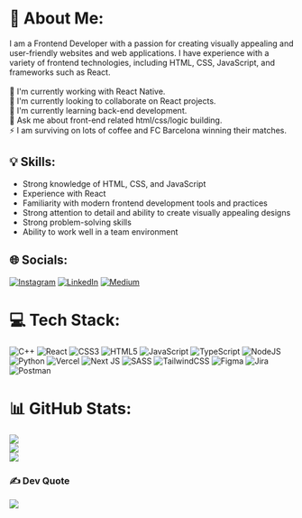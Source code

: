 # 💫 About Me:
I am a Frontend Developer with a passion for creating visually appealing and user-friendly websites and web applications. I have experience with a variety of frontend technologies, including HTML, CSS, JavaScript, and frameworks such as React.<br><br>
🔭 I'm currently working with React Native.<br>👯 I'm currently looking to collaborate on React projects.<br>🌱 I'm currently learning back-end development.<br>💬 Ask me about front-end related html/css/logic building.<br>⚡ I am surviving on lots of coffee and FC Barcelona winning their matches.

## 💡 Skills:
- Strong knowledge of HTML, CSS, and JavaScript<br>
- Experience with React<br>
- Familiarity with modern frontend development tools and practices<br>
- Strong attention to detail and ability to create visually appealing designs<br>
- Strong problem-solving skills<br>
- Ability to work well in a team environment<br>
    
## 🌐 Socials:
[![Instagram](https://img.shields.io/badge/Instagram-%23E4405F.svg?logo=Instagram&logoColor=white)](https://instagram.com/mangeshkchauhan) [![LinkedIn](https://img.shields.io/badge/LinkedIn-%230077B5.svg?logo=linkedin&logoColor=white)](https://linkedin.com/in/mangeshkchauhan) [![Medium](https://img.shields.io/badge/Medium-12100E?logo=medium&logoColor=white)](https://medium.com/@mangeshkchauhan) 

# 💻 Tech Stack:
![C++](https://img.shields.io/badge/c++-%2300599C.svg?style=for-the-badge&logo=c%2B%2B&logoColor=white) ![React](https://img.shields.io/badge/react-%2320232a.svg?style=for-the-badge&logo=react&logoColor=%2361DAFB) ![CSS3](https://img.shields.io/badge/css3-%231572B6.svg?style=for-the-badge&logo=css3&logoColor=white) ![HTML5](https://img.shields.io/badge/html5-%23E34F26.svg?style=for-the-badge&logo=html5&logoColor=white) ![JavaScript](https://img.shields.io/badge/javascript-%23323330.svg?style=for-the-badge&logo=javascript&logoColor=%23F7DF1E) ![TypeScript](https://img.shields.io/badge/typescript-%23007ACC.svg?style=for-the-badge&logo=typescript&logoColor=white) ![NodeJS](https://img.shields.io/badge/node.js-6DA55F?style=for-the-badge&logo=node.js&logoColor=white) ![Python](https://img.shields.io/badge/python-3670A0?style=for-the-badge&logo=python&logoColor=ffdd54) ![Vercel](https://img.shields.io/badge/vercel-%23000000.svg?style=for-the-badge&logo=vercel&logoColor=white) ![Next JS](https://img.shields.io/badge/Next-black?style=for-the-badge&logo=next.js&logoColor=white) ![SASS](https://img.shields.io/badge/SASS-hotpink.svg?style=for-the-badge&logo=SASS&logoColor=white) ![TailwindCSS](https://img.shields.io/badge/tailwindcss-%2338B2AC.svg?style=for-the-badge&logo=tailwind-css&logoColor=white) ![Figma](https://img.shields.io/badge/figma-%23F24E1E.svg?style=for-the-badge&logo=figma&logoColor=white) ![Jira](https://img.shields.io/badge/jira-%230A0FFF.svg?style=for-the-badge&logo=jira&logoColor=white) ![Postman](https://img.shields.io/badge/Postman-FF6C37?style=for-the-badge&logo=postman&logoColor=white)


# 📊 GitHub Stats:
![](https://github-readme-stats.vercel.app/api?username=mangeshkchauhan&theme=dark&hide_border=false&include_all_commits=false&count_private=false)<br/>
![](https://github-readme-streak-stats.herokuapp.com/?user=mangeshkchauhan&theme=dark&hide_border=false)<br/>
![](https://github-readme-stats.vercel.app/api/top-langs/?username=mangeshkchauhan&theme=dark&hide_border=false&include_all_commits=false&count_private=false&layout=compact)

### ✍️ Dev Quote
![](https://quotes-github-readme.vercel.app/api?type=vetical&theme=radical)
